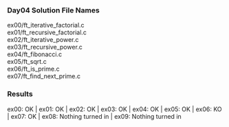 ### Day04 Solution File Names

ex00/ft_iterative_factorial.c <br>
ex01/ft_recursive_factorial.c <br>
ex02/ft_iterative_power.c <br>
ex03/ft_recursive_power.c <br>
ex04/ft_fibonacci.c <br>
ex05/ft_sqrt.c <br>
ex06/ft_is_prime.c <br>
ex07/ft_find_next_prime.c 

### Results 

ex00: OK | ex01: OK | ex02: OK | ex03: OK | ex04: OK | ex05: OK | ex06: KO | ex07: OK | ex08: Nothing turned in | ex09: Nothing turned in
